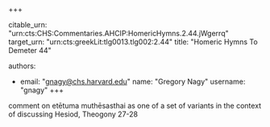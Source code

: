 +++


citable_urn: "urn:cts:CHS:Commentaries.AHCIP:HomericHymns.2.44.jWgerrq"
target_urn: "urn:cts:greekLit:tlg0013.tlg002:2.44"
title: "Homeric Hymns To Demeter 44"

authors:
- email: "gnagy@chs.harvard.edu"
  name: "Gregory Nagy"
  username: "gnagy"
+++

<p>comment on etētuma muthēsasthai as one of a set of variants in the context of discussing Hesiod, Theogony 27-28</p>
